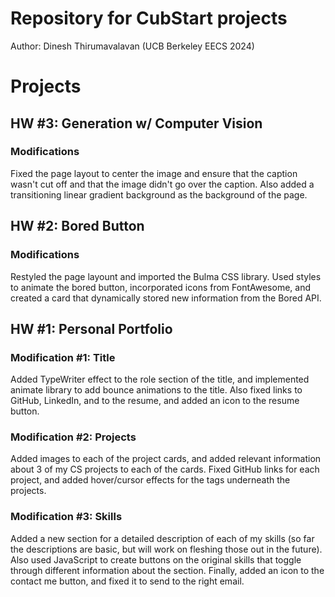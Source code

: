 # Repository for CubStart projects
Author: Dinesh Thirumavalavan (UCB Berkeley EECS 2024)

# Projects

## HW #3: Generation w/ Computer Vision

### Modifications

Fixed the page layout to center the image and ensure that the caption wasn't cut off and that the image didn't go over the caption. Also added a transitioning linear gradient background as the background of the page.

## HW #2: Bored Button

### Modifications

Restyled the page layount and imported the Bulma CSS library. Used styles to animate the bored button, incorporated icons from FontAwesome, and created a card that dynamically stored new information from the Bored API.

## HW #1: Personal Portfolio

### Modification #1: Title

Added TypeWriter effect to the role section of the title, and implemented animate library to add bounce animations to the title. Also fixed links to GitHub, LinkedIn, and to the resume, and added an icon to the resume button.

### Modification #2: Projects

Added images to each of the project cards, and added relevant information about 3 of my CS projects to each of the cards. Fixed GitHub links for each project, and added hover/cursor effects for the tags underneath the projects.

### Modification #3: Skills

Added a new section for a detailed description of each of my skills (so far the descriptions are basic, but will work on fleshing those out in the future). Also used JavaScript to create buttons on the original skills that toggle through different information about the section. Finally, added an icon to the contact me button, and fixed it to send to the right email.
